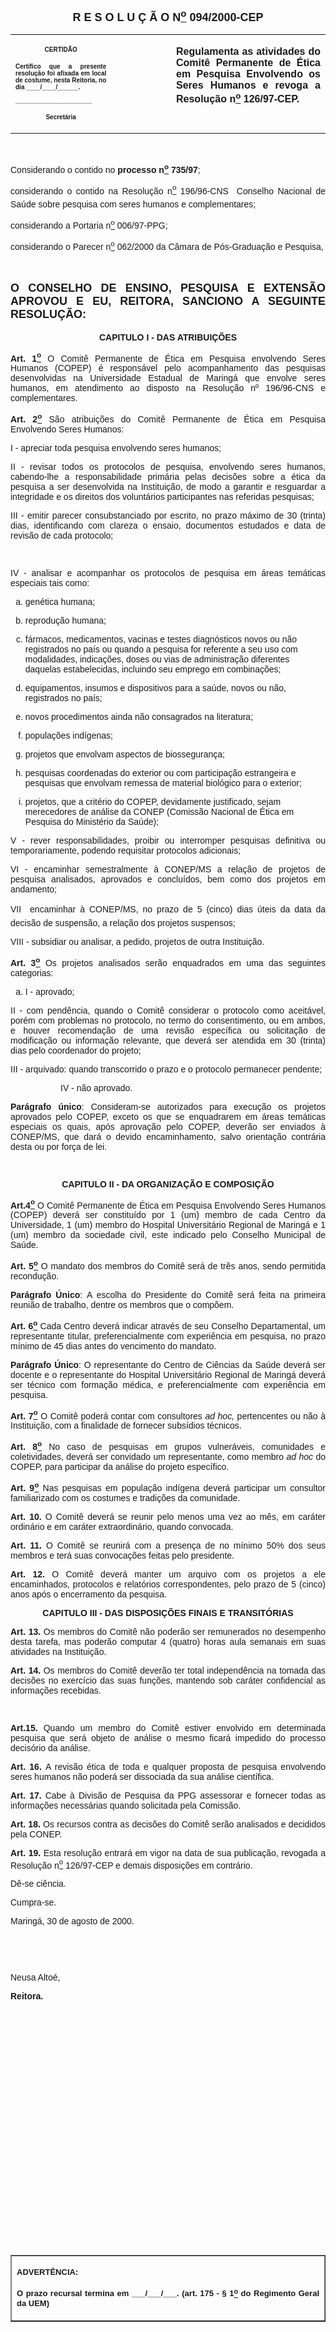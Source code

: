 <BODY LINK="#0000ff" VLINK="#800080">

<B><FONT FACE="Arial" SIZE=4><P ALIGN="CENTER">R E S O L U &Ccedil; &Atilde; O N<U><SUP>o</U></SUP> 094/2000-CEP</P></B></FONT>
<TABLE CELLSPACING=0 BORDER=0 CELLPADDING=7 WIDTH=612>
<TR><TD WIDTH="32%" VALIGN="TOP">
<P ALIGN="CENTER"><B><FONT FACE="Arial" SIZE=1>CERTID&Atilde;O</P>
<P ALIGN="JUSTIFY">Certifico que a presente resolu&ccedil;&atilde;o foi afixada em local de costume, nesta Reitoria, no dia ____/____/______.</P>
<P ALIGN="JUSTIFY">______________________</P>
<P ALIGN="CENTER">Secret&aacute;ria</B></FONT></TD>
<TD WIDTH="19%" VALIGN="TOP">
<P>&nbsp;</TD>
<TD WIDTH="49%" VALIGN="TOP">
<B><FONT FACE="Arial"><P ALIGN="JUSTIFY">Regulamenta as atividades do Comit&ecirc; Permanente de &Eacute;tica em Pesquisa Envolvendo os Seres Humanos e revoga a Resolu&ccedil;&atilde;o n<U><SUP>o</U></SUP> 126/97-CEP.</B></FONT></TD>
</TR>
</TABLE>

<FONT FACE="Arial"><P ALIGN="JUSTIFY">&nbsp;</P>
<P ALIGN="JUSTIFY">&#9;Considerando o contido no <B>processo n<U><SUP>o</U></SUP> 735/97</B>;</P>
<P ALIGN="JUSTIFY">&#9;considerando o contido na Resolu&ccedil;&atilde;o n<U><SUP>o</U></SUP> 196/96-CNS  Conselho Nacional de Sa&uacute;de sobre pesquisa com seres humanos e complementares;</P>
<P ALIGN="JUSTIFY">&#9;considerando a Portaria n<U><SUP>o</U></SUP> 006/97-PPG;</P>
<P ALIGN="JUSTIFY">&#9;considerando o Parecer n<U><SUP>o</U></SUP> 062/2000 da C&acirc;mara de P&oacute;s-Gradua&ccedil;&atilde;o e Pesquisa,</P>
<P ALIGN="JUSTIFY">&nbsp;</P>
</FONT><B><FONT FACE="Arial" SIZE=4><P ALIGN="JUSTIFY">O CONSELHO DE ENSINO, PESQUISA E EXTENS&Atilde;O APROVOU E EU, REITORA, SANCIONO A SEGUINTE RESOLU&Ccedil;&Atilde;O:</P>
</FONT><FONT FACE="Arial"><P ALIGN="CENTER">CAPITULO I - DAS ATRIBUI&Ccedil;&Otilde;ES</P>
<P ALIGN="JUSTIFY">Art. 1<U><SUP>o</U></SUP> </B>O Comit&ecirc; Permanente de &Eacute;tica em Pesquisa envolvendo Seres Humanos (COPEP) &eacute; respons&aacute;vel pelo acompanhamento das pesquisas desenvolvidas na Universidade Estadual de Maring&aacute; que envolve seres humanos, em atendimento ao disposto na Resolu&ccedil;&atilde;o nº 196/96-CNS e complementares.</P>
<B><P ALIGN="JUSTIFY">Art. 2<U><SUP>o</U></SUP> </B>S&atilde;o<B> </B>atribui&ccedil;&otilde;es do Comit&ecirc; Permanente de &Eacute;tica em Pesquisa Envolvendo Seres Humanos: &#9;</P>
<P ALIGN="JUSTIFY">I - apreciar toda pesquisa envolvendo seres humanos;</P>
<P ALIGN="JUSTIFY">II - revisar todos os protocolos de pesquisa, envolvendo seres humanos, cabendo-lhe a responsabilidade prim&aacute;ria pelas decis&otilde;es sobre a &eacute;tica da pesquisa a ser desenvolvida na Institui&ccedil;&atilde;o, de modo a garantir e resguardar a integridade e os direitos dos volunt&aacute;rios participantes nas referidas pesquisas;</P>
<P ALIGN="JUSTIFY">III - emitir parecer consubstanciado por escrito, no prazo m&aacute;ximo de 30 (trinta) dias, identificando com clareza o ensaio, documentos estudados e data de revis&atilde;o de cada protocolo;</P>
<P ALIGN="JUSTIFY">&nbsp;</P>
<P ALIGN="JUSTIFY">IV - analisar e acompanhar os protocolos de pesquisa em &aacute;reas tem&aacute;ticas especiais tais como:</P>
<OL TYPE="a">

<P ALIGN="JUSTIFY"><LI>gen&eacute;tica humana;</LI></P>
<P ALIGN="JUSTIFY"><LI>reprodu&ccedil;&atilde;o humana;</LI></P>
<P ALIGN="JUSTIFY"><LI>f&aacute;rmacos, medicamentos, vacinas e testes diagn&oacute;sticos novos ou n&atilde;o registrados no pa&iacute;s ou quando a pesquisa for referente a seu uso com modalidades, indica&ccedil;&otilde;es, doses ou vias de administra&ccedil;&atilde;o diferentes daquelas estabelecidas, incluindo seu emprego em combina&ccedil;&otilde;es;</LI></P>
<P ALIGN="JUSTIFY"><LI>equipamentos, insumos e dispositivos para a sa&uacute;de, novos ou n&atilde;o, registrados no pa&iacute;s;</LI></P>
<P ALIGN="JUSTIFY"><LI>novos procedimentos ainda n&atilde;o consagrados na literatura;</LI></P>
<P ALIGN="JUSTIFY"><LI>popula&ccedil;&otilde;es ind&iacute;genas;</LI></P>
<P ALIGN="JUSTIFY"><LI>projetos que envolvam aspectos de biosseguran&ccedil;a;</LI></P>
<P ALIGN="JUSTIFY"><LI>pesquisas coordenadas do exterior ou com participa&ccedil;&atilde;o estrangeira e pesquisas que envolvam remessa de material biol&oacute;gico para o exterior;</LI></P>
<P ALIGN="JUSTIFY"><LI>projetos, que a crit&eacute;rio do COPEP, devidamente justificado, sejam merecedores de an&aacute;lise da CONEP (Comiss&atilde;o Nacional de &Eacute;tica em Pesquisa do Minist&eacute;rio da Sa&uacute;de);</LI></P></OL>

<P ALIGN="JUSTIFY">V - rever responsabilidades, proibir ou interromper pesquisas definitiva ou temporariamente, podendo requisitar protocolos adicionais;</P>
<P ALIGN="JUSTIFY">VI - encaminhar semestralmente &agrave; CONEP/MS a rela&ccedil;&atilde;o de projetos de pesquisa analisados, aprovados e conclu&iacute;dos, bem como dos projetos em andamento;</P>
<P ALIGN="JUSTIFY">VII  encaminhar &agrave; CONEP/MS, no prazo de 5 (cinco) dias &uacute;teis da data da decis&atilde;o de suspens&atilde;o, a rela&ccedil;&atilde;o dos projetos suspensos;</P>
<P ALIGN="JUSTIFY">VIII - subsidiar ou analisar, a pedido, projetos de outra Institui&ccedil;&atilde;o.</P>
<B><P ALIGN="JUSTIFY">Art. 3<U><SUP>o</U></SUP> </B>Os projetos analisados ser&atilde;o enquadrados em uma das seguintes categorias:</P>
<OL TYPE="a">

<P ALIGN="JUSTIFY"><LI>I - aprovado;</LI></P></OL>

<P ALIGN="JUSTIFY">II - com pend&ecirc;ncia, quando o Comit&ecirc; considerar o protocolo como aceit&aacute;vel, por&eacute;m com problemas no protocolo, no termo do consentimento, ou em ambos, e houver recomenda&ccedil;&atilde;o de uma revis&atilde;o espec&iacute;fica ou solicita&ccedil;&atilde;o de modifica&ccedil;&atilde;o ou informa&ccedil;&atilde;o relevante, que dever&aacute; ser atendida em 30 (trinta) dias pelo coordenador do projeto;</P>
<P ALIGN="JUSTIFY">III - arquivado: quando transcorrido o prazo e o protocolo permanecer pendente;</P><DIR>
<DIR>

<P ALIGN="JUSTIFY">IV - n&atilde;o aprovado. </P></DIR>
</DIR>

<B><P ALIGN="JUSTIFY">Par&aacute;grafo &uacute;nico</B>: Consideram-se autorizados para execu&ccedil;&atilde;o os projetos aprovados pelo COPEP, exceto os que se enquadrarem em &aacute;reas tem&aacute;ticas especiais os quais, ap&oacute;s aprova&ccedil;&atilde;o pelo COPEP, dever&atilde;o ser enviados &agrave; CONEP/MS, que dar&aacute; o devido encaminhamento, salvo orienta&ccedil;&atilde;o contr&aacute;ria desta ou por for&ccedil;a de lei. </P><DIR>
<DIR>

<B><P ALIGN="CENTER">&nbsp;</P></DIR>
</DIR>

<P ALIGN="CENTER">CAPITULO II - DA ORGANIZA&Ccedil;&Atilde;O E COMPOSI&Ccedil;&Atilde;O</P>
<P ALIGN="JUSTIFY">Art.4<U><SUP>o</U></SUP> </B>O Comit&ecirc; Permanente de &Eacute;tica em Pesquisa Envolvendo Seres Humanos (COPEP) dever&aacute; ser constitu&iacute;do por 1 (um) membro de cada Centro da Universidade, 1 (um) membro do Hospital Universit&aacute;rio Regional de Maring&aacute; e 1 (um) membro da sociedade civil, este indicado pelo Conselho Municipal de Sa&uacute;de.</P>
<B><P ALIGN="JUSTIFY">Art. 5<U><SUP>o</U></SUP> </B>O mandato dos membros do Comit&ecirc; ser&aacute; de tr&ecirc;s anos, sendo permitida recondu&ccedil;&atilde;o.</P>
<B><P ALIGN="JUSTIFY">Par&aacute;grafo &Uacute;nico</B>:<B>&#9;</B>A escolha do Presidente do Comit&ecirc; ser&aacute; feita na primeira reuni&atilde;o de trabalho, dentre os membros que o comp&otilde;em.</P>
<B><P ALIGN="JUSTIFY">Art. 6<U><SUP>o</U> </B></SUP>Cada Centro dever&aacute; indicar atrav&eacute;s de seu Conselho Departamental, um representante titular, preferencialmente com experi&ecirc;ncia em pesquisa, no prazo m&iacute;nimo de 45 dias antes do vencimento do mandato.</P>
<B><P ALIGN="JUSTIFY">Par&aacute;grafo &Uacute;nico</B>:<B>&#9;</B>O representante do Centro de Ci&ecirc;ncias da Sa&uacute;de dever&aacute; ser docente e o representante do Hospital Universit&aacute;rio Regional de Maring&aacute; dever&aacute; ser t&eacute;cnico com forma&ccedil;&atilde;o m&eacute;dica, e preferencialmente com experi&ecirc;ncia em pesquisa.</P>
<B><P ALIGN="JUSTIFY">Art. 7<U><SUP>o</U></SUP> </B>O Comit&ecirc; poder&aacute; contar com consultores <I>ad hoc,</I> pertencentes ou n&atilde;o &agrave; Institui&ccedil;&atilde;o, com a finalidade de fornecer subs&iacute;dios t&eacute;cnicos.</P>
<B><P ALIGN="JUSTIFY">Art. 8<U><SUP>o</U></SUP> </B>No caso de pesquisas em grupos vulner&aacute;veis, comunidades e coletividades, dever&aacute; ser convidado um representante, como membro <I>ad hoc</I> do COPEP, para participar da an&aacute;lise do projeto espec&iacute;fico.</P>
<B><P ALIGN="JUSTIFY">Art. 9<U><SUP>o</U></SUP> </B>Nas pesquisas em popula&ccedil;&atilde;o ind&iacute;gena dever&aacute; participar um consultor familiarizado com os costumes e tradi&ccedil;&otilde;es da comunidade.</P>
<B><P ALIGN="JUSTIFY">Art. 10. </B>O Comit&ecirc; dever&aacute; se reunir pelo menos uma vez ao m&ecirc;s, em car&aacute;ter ordin&aacute;rio e em car&aacute;ter extraordin&aacute;rio, quando convocada.</P>
<B><P ALIGN="JUSTIFY">Art. 11. </B>O Comit&ecirc; se reunir&aacute; com a presen&ccedil;a de no m&iacute;nimo 50% dos seus membros e ter&aacute; suas convoca&ccedil;&otilde;es feitas pelo presidente.</P>
<B><P ALIGN="JUSTIFY">Art. 12. </B>O Comit&ecirc; dever&aacute; manter um arquivo com os projetos a ele encaminhados, protocolos e relat&oacute;rios correspondentes, pelo prazo de 5 (cinco) anos ap&oacute;s o encerramento da pesquisa.</P>
<B><P ALIGN="CENTER">CAPITULO III - DAS DISPOSI&Ccedil;&Otilde;ES FINAIS E TRANSIT&Oacute;RIAS</P>
<P ALIGN="JUSTIFY">Art. 13. </B>Os membros do Comit&ecirc; n&atilde;o poder&atilde;o ser remunerados no desempenho desta tarefa, mas poder&atilde;o computar 4 (quatro) horas aula semanais em suas atividades na Institui&ccedil;&atilde;o. </P>
<B><P ALIGN="JUSTIFY">Art. 14. </B>Os membros do Comit&ecirc; dever&atilde;o ter total independ&ecirc;ncia na tomada das decis&otilde;es no exerc&iacute;cio das suas fun&ccedil;&otilde;es, mantendo sob car&aacute;ter confidencial as informa&ccedil;&otilde;es recebidas.</P>
<B><P ALIGN="JUSTIFY">&nbsp;</P>
<P ALIGN="JUSTIFY">Art.15. </B>Quando um membro do Comit&ecirc; estiver envolvido em determinada pesquisa que ser&aacute; objeto de an&aacute;lise o mesmo ficar&aacute; impedido do processo decis&oacute;rio da an&aacute;lise.</P>
<B><P ALIGN="JUSTIFY">Art. 16. </B>A revis&atilde;o &eacute;tica de toda e qualquer proposta de pesquisa envolvendo seres humanos n&atilde;o poder&aacute; ser dissociada da sua an&aacute;lise cient&iacute;fica.</P>
<B><P ALIGN="JUSTIFY">Art. 17. </B>Cabe &agrave; Divis&atilde;o de Pesquisa da PPG assessorar e fornecer todas as informa&ccedil;&otilde;es necess&aacute;rias quando solicitada pela Comiss&atilde;o.</P>
<B><P ALIGN="JUSTIFY">Art. 18.</B> Os recursos contra as decis&otilde;es do Comit&ecirc; ser&atilde;o analisados e decididos pela CONEP.</P>
<P ALIGN="JUSTIFY">&#9;<B>Art. 19.</B> Esta resolu&ccedil;&atilde;o entrar&aacute; em vigor na data de sua publica&ccedil;&atilde;o, revogada a Resolu&ccedil;&atilde;o n<U><SUP>o</U></SUP> 126/97-CEP e demais disposi&ccedil;&otilde;es em contr&aacute;rio.</P>
<P ALIGN="JUSTIFY">&#9;D&ecirc;-se ci&ecirc;ncia.</P>
<P ALIGN="JUSTIFY">&#9;Cumpra-se.</P>
<P ALIGN="JUSTIFY">Maring&aacute;, 30 de agosto de 2000.</P>
<P ALIGN="JUSTIFY">&nbsp;</P>
<P ALIGN="JUSTIFY">&nbsp;</P>
<P ALIGN="JUSTIFY">Neusa Alto&eacute;,</P>
<B><P ALIGN="JUSTIFY">Reitora.</P>
<P ALIGN="JUSTIFY">&nbsp;</P>
<P ALIGN="JUSTIFY">&nbsp;</P>
<P ALIGN="JUSTIFY">&nbsp;</P>
<P ALIGN="JUSTIFY">&nbsp;</P>
<P ALIGN="JUSTIFY">&nbsp;</P>
<P ALIGN="JUSTIFY">&nbsp;</P>
<P ALIGN="JUSTIFY">&nbsp;</P>
<P ALIGN="JUSTIFY">&nbsp;</P>
<P ALIGN="JUSTIFY">&nbsp;</P>
<P ALIGN="JUSTIFY">&nbsp;</P>
<P ALIGN="JUSTIFY">&nbsp;</P>
<P ALIGN="JUSTIFY">&nbsp;</P>
<P ALIGN="JUSTIFY">&nbsp;</P></B></FONT>
<TABLE BORDER CELLSPACING=1 CELLPADDING=4 WIDTH=212>
<TR><TD VALIGN="TOP">
<P ALIGN="JUSTIFY"><B><FONT FACE="Arial" SIZE=2>ADVERT&Ecirc;NCIA:</P>
<P ALIGN="JUSTIFY">O prazo recursal termina em ___/___/___. (art. 175 - § 1<U><SUP>o</U></SUP> do Regimento Geral da UEM)</B></FONT></TD>
</TR>
</TABLE>

<P ALIGN="JUSTIFY">&nbsp;</P></BODY>
